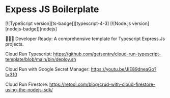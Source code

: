 # Expess JS Boilerplate

[![TypeScript version][ts-badge]][typescript-4-3]
[![Node.js version][nodejs-badge]][nodejs]

👩🏻‍💻 Developer Ready: A comprehensive template for Typescript Express.Js projects.

Cloud Run Typescript:
https://github.com/getsentry/cloud-run-typescript-template/blob/main/bin/deploy.sh

Cloud Run with Google Secret Manager:
https://youtu.be/JIE89dneaGo?t=310

Cloud Run Firestore:
https://retool.com/blog/crud-with-cloud-firestore-using-the-nodejs-sdk/
